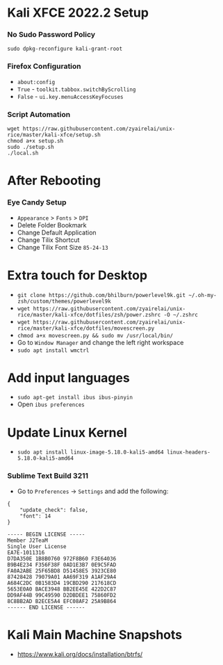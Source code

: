 # Kali XFCE 2022.2 Setup

### No Sudo Password Policy
```
sudo dpkg-reconfigure kali-grant-root
```

### Firefox Configuration
- `about:config`  
- `True` - `toolkit.tabbox.switchByScrolling`
- `False` - `ui.key.menuAccessKeyFocuses`

### Script Automation
```
wget https://raw.githubusercontent.com/zyairelai/unix-rice/master/kali-xfce/setup.sh
chmod a+x setup.sh
sudo ./setup.sh
./local.sh
```

# After Rebooting

### Eye Candy Setup
- `Appearance` > `Fonts` > `DPI`
- Delete Folder Bookmark
- Change Default Application
- Change Tilix Shortcut 
- Change Tilix Font Size `85-24-13`

# Extra touch for Desktop
- `git clone https://github.com/bhilburn/powerlevel9k.git ~/.oh-my-zsh/custom/themes/powerlevel9k`
- `wget https://raw.githubusercontent.com/zyairelai/unix-rice/master/kali-xfce/dotfiles/zsh/power.zshrc -O ~/.zshrc`
- `wget https://raw.githubusercontent.com/zyairelai/unix-rice/master/kali-xfce/dotfiles/movescreen.py`
- `chmod a+x movescreen.py && sudo mv /usr/local/bin/`
- Go to `Window Manager` and change the left right workspace
- `sudo apt install wmctrl`

# Add input languages
- `sudo apt-get install ibus ibus-pinyin`
- Open `ibus preferences`

# Update Linux Kernel 
- `sudo apt install linux-image-5.18.0-kali5-amd64 linux-headers-5.18.0-kali5-amd64`

### Sublime Text Build 3211
- Go to `Preferences` -> `Settings` and add the following:
```
{
	"update_check": false,
	"font": 14
}
```
```
----- BEGIN LICENSE -----
Member J2TeaM
Single User License
EA7E-1011316
D7DA350E 1B8B0760 972F8B60 F3E64036
B9B4E234 F356F38F 0AD1E3B7 0E9C5FAD
FA0A2ABE 25F65BD8 D51458E5 3923CE80
87428428 79079A01 AA69F319 A1AF29A4
A684C2DC 0B1583D4 19CBD290 217618CD
5653E0A0 BACE3948 BB2EE45E 422D2C87
DD9AF44B 99C49590 D2DBDEE1 75860FD2
8C8BB2AD B2ECE5A4 EFC08AF2 25A9B864
------ END LICENSE ------
```

# Kali Main Machine Snapshots
- https://www.kali.org/docs/installation/btrfs/
